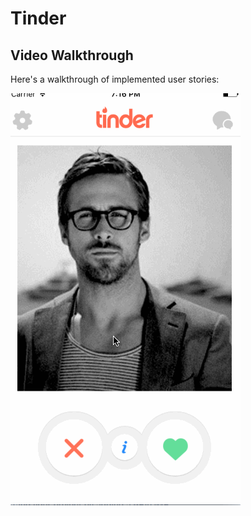 # Tinder

## Video Walkthrough 

Here's a walkthrough of implemented user stories:

<img src='Codepath.gif' title='Video Walkthrough' width='' alt='Video Walkthrough' />
